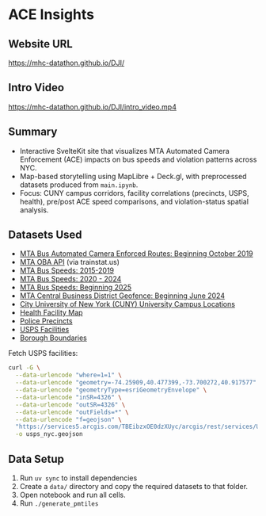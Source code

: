 # ACE Insights

## Website URL

https://mhc-datathon.github.io/DJI/

## Intro Video

https://mhc-datathon.github.io/DJI/intro_video.mp4

## Summary

- Interactive SvelteKit site that visualizes MTA Automated Camera Enforcement (ACE) impacts on bus speeds and violation patterns across NYC.
- Map-based storytelling using MapLibre + Deck.gl, with preprocessed datasets produced from `main.ipynb`.
- Focus: CUNY campus corridors, facility correlations (precincts, USPS, health), pre/post ACE speed comparisons, and violation-status spatial analysis.

## Datasets Used

- [MTA Bus Automated Camera Enforced Routes: Beginning October 2019](https://data.ny.gov/Transportation/MTA-Bus-Automated-Camera-Enforced-Routes-Beginning/ki2b-sg5y/about_data)
- [MTA OBA API](https://bustime.mta.info/wiki/Developers/OneBusAwayRESTfulAPI) (via trainstat.us)
- [MTA Bus Speeds: 2015-2019](https://data.ny.gov/Transportation/MTA-Bus-Speeds-2015-2019/cudb-vcni/about_data)
- [MTA Bus Speeds: 2020 - 2024](https://data.ny.gov/Transportation/MTA-Bus-Speeds-2020-2024/6ksi-7cxr/about_data)
- [MTA Bus Speeds: Beginning 2025](https://data.ny.gov/Transportation/MTA-Bus-Speeds-Beginning-2025/4u4b-jge6/about_data)
- [MTA Central Business District Geofence: Beginning June 2024](https://data.ny.gov/Transportation/MTA-Central-Business-District-Geofence-Beginning-J/srxy-5nxn/about_data)
- [City University of New York (CUNY) University Campus Locations](https://data.ny.gov/Education/City-University-of-New-York-CUNY-University-Campus/irqs-74ez/about_data)
- [Health Facility Map](https://health.data.ny.gov/Health/Health-Facility-Map/7dh9-g7ke)
- [Police Precincts](https://www.nyc.gov/site/nypd/bureaus/patrol/precincts-landing.page)
- [USPS Facilities](https://services5.arcgis.com/TBEibzxOE0dzXUyc/arcgis/rest/services/USPS_Facilities_FC_20250221_1/FeatureServer)
- [Borough Boundaries](https://data.cityofnewyork.us/City-Government/Borough-Boundaries/gthc-hcne/about_data)

Fetch USPS facilities:

```bash
curl -G \
  --data-urlencode "where=1=1" \
  --data-urlencode "geometry=-74.25909,40.477399,-73.700272,40.917577" \
  --data-urlencode "geometryType=esriGeometryEnvelope" \
  --data-urlencode "inSR=4326" \
  --data-urlencode "outSR=4326" \
  --data-urlencode "outFields=*" \
  --data-urlencode "f=geojson" \
  "https://services5.arcgis.com/TBEibzxOE0dzXUyc/arcgis/rest/services/USPS_Facilities_FC_20250221_1/FeatureServer/0/query" \
  -o usps_nyc.geojson
```

## Data Setup

1. Run `uv sync` to install dependencies
2. Create a `data/` directory and copy the required datasets to that folder.
3. Open notebook and run all cells.
4. Run `./generate_pmtiles`
